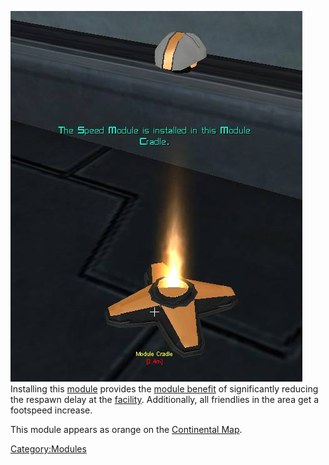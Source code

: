 ![](/images/Speed_module.jpg "fig:Speed_module.jpg") Installing this
[module](/modules "wikilink") provides the [module
benefit](/module_benefit "wikilink") of significantly reducing the
respawn delay at the [facility](/facility "wikilink"). Additionally, all
friendlies in the area get a footspeed increase.

This module appears as orange on the [Continental
Map](/Continental_Map "wikilink").

[Category:Modules](/Category:Modules "wikilink")
